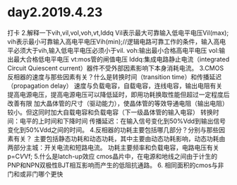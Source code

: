 # day2.2019.4.23
打卡
2.解释一下vih,vil,vol,voh,vt,Iddq
Vil表示最大可靠输入低电平电压Vil(max);
vih表示最小可靠输入高电平电压Vih(min);//逻辑电路可靠工作的条件，输入高电平必须大于vih,输入低电平电压必须小于vil.
voh:输出最小合格高电平电压
vol:输出最大合格低电平电压
vt:mos管的闸值电压
Iddq:集成电路静止电流（integrated Circuit Quiescent current）器件不受外部因素影响下本身消耗电流。
3.CMOS反相器的速度与那些因素有关？什么是转换时间（transition time）和传播延迟（propagation delay）
  速度与负载电容，自载电容，连线电容，输出电阻有关
  提高电源电压，提高电源电压可以降低延时，即用功耗换取性能但超过一定程度后改善有限
  加大晶体管的尺寸（驱动能力），使晶体管的等效导通电阻（输出电阻）较小。但这同时加大自载电容和负载电容（下一级晶体管的输入电容）
  转换时间：电平的上时间和下降时间
  传播延迟：在输入信号变化到50%Vdd到输出信号变化到50%Vdd之间的时间。
4.反相器的功耗主要包括哪几部分？分别与那些因素有关？
   主要包括静态功耗和动态功耗，其中主要由动态功耗影响，动态功耗由两部分主城：开关电流和短路电流。 功耗主要频率和负载电容，电路电压有关
   p=C*V*Vf;
5.什么是latch-up效应
  cmos晶片中，在电源和地线之间由于计生的PNP和NPN双极性BJT相互影响而产生的低阻抗通路。
6. 相同面积的cmos与非门和或非门哪个更快
  
